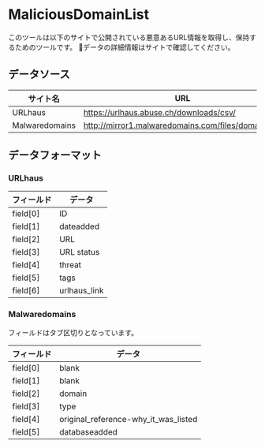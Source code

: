 # MaliciousDomainList

このツールは以下のサイトで公開されている悪意あるURL情報を取得し、保持するためのツールです。
データの詳細情報はサイトで確認してください。

## データソース

|サイト名|URL|
|---|---|
|URLhaus|https://urlhaus.abuse.ch/downloads/csv/|
|Malwaredomains|http://mirror1.malwaredomains.com/files/domains.txt|

## データフォーマット

### URLhaus
|フィールド|データ|
|---|---|
|field[0]|ID|
|field[1]|dateadded|
|field[2]|URL|
|field[3]|URL status|
|field[4]|threat|
|field[5]|tags|
|field[6]|urlhaus_link|

### Malwaredomains
フィールドはタブ区切りとなっています。

|フィールド|データ|
|---|---|
|field[0]|blank|
|field[1]|blank|
|field[2]|domain|
|field[3]|type|
|field[4]|original_reference-why_it_was_listed|
|field[5]|databaseadded|

